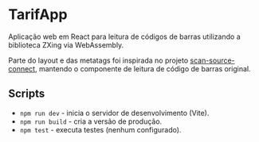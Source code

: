 # TarifApp

Aplicação web em React para leitura de códigos de barras utilizando a biblioteca ZXing via WebAssembly.

Parte do layout e das metatags foi inspirada no projeto [scan-source-connect](https://github.com/rodrigocnascimento/scan-source-connect), mantendo o componente de leitura de código de barras original.

## Scripts

- `npm run dev` - inicia o servidor de desenvolvimento (Vite).
- `npm run build` - cria a versão de produção.
- `npm test` - executa testes (nenhum configurado).
